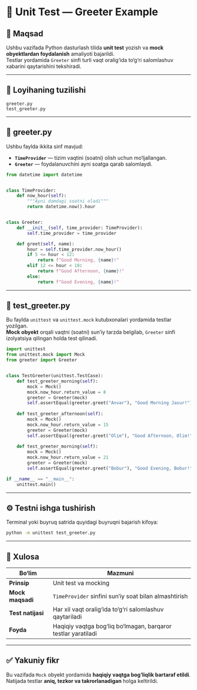 # 🧪 Unit Test — Greeter Example

## 🎯 Maqsad
Ushbu vazifada Python dasturlash tilida **unit test** yozish va **mock obyektlardan foydalanish** amaliyoti bajarildi.  
Testlar yordamida `Greeter` sinfi turli vaqt oralig‘ida to‘g‘ri salomlashuv xabarini qaytarishini tekshiradi.

---

## 📁 Loyihaning tuzilishi
```
greeter.py
test_greeter.py
```

---

## 📄 greeter.py
Ushbu faylda ikkita sinf mavjud:
- **`TimeProvider`** — tizim vaqtini (soatni) olish uchun mo‘ljallangan.
- **`Greeter`** — foydalanuvchini ayni soatga qarab salomlaydi.

```python
from datetime import datetime


class TimeProvider:
    def now_hour(self):
        """Ayni damdagi soatni oladi"""
        return datetime.now().hour


class Greeter:
    def __init__(self, time_provider: TimeProvider):
        self.time_provider = time_provider

    def greet(self, name):
        hour = self.time_provider.now_hour()
        if 5 <= hour < 12:
            return f"Good Morning, {name}!"
        elif 12 <= hour < 18:
            return f"Good Afternoon, {name}!"
        else:
            return f"Good Evening, {name}!"
```

---

## 🧩 test_greeter.py
Bu faylda `unittest` va `unittest.mock` kutubxonalari yordamida testlar yozilgan.  
**Mock obyekt** orqali vaqtni (soatni) sun’iy tarzda belgilab, `Greeter` sinfi izolyatsiya qilingan holda test qilinadi.

```python
import unittest
from unittest.mock import Mock
from greeter import Greeter


class TestGreeter(unittest.TestCase):
    def test_greeter_morning(self):
        mock = Mock()
        mock.now_hour.return_value = 8
        greeter = Greeter(mock)
        self.assertEqual(greeter.greet("Anvar"), "Good Morning Jasur!")
    
    def test_greeter_afternoon(self):
        mock = Mock()
        mock.now_hour.return_value = 15
        greeter = Greeter(mock)
        self.assertEqual(greeter.greet("Olim"), "Good Afternoon, Olim!")
        
    def test_greeter_morning(self):
        mock = Mock()
        mock.now_hour.return_value = 21
        greeter = Greeter(mock)
        self.assertEqual(greeter.greet("Bobur"), "Good Evening, Bobur!")

if __name__ == "__main__":
    unittest.main()
```

---

## ⚙️ Testni ishga tushirish
Terminal yoki buyruq satrida quyidagi buyruqni bajarish kifoya:
```bash
python -m unittest test_greeter.py
```

---

## 🧠 Xulosa
| Bo‘lim | Mazmuni |
|--------|----------|
| **Prinsip** | Unit test va mocking |
| **Mock maqsadi** | `TimeProvider` sinfini sun’iy soat bilan almashtirish |
| **Test natijasi** | Har xil vaqt oralig‘ida to‘g‘ri salomlashuv qaytariladi |
| **Foyda** | Haqiqiy vaqtga bog‘liq bo‘lmagan, barqaror testlar yaratiladi |

---

## ✅ Yakuniy fikr
Bu vazifada `Mock` obyekt yordamida **haqiqiy vaqtga bog‘liqlik bartaraf etildi**.  
Natijada testlar **aniq, tezkor va takrorlanadigan** holga keltirildi.
